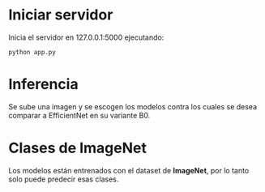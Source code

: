 # Iniciar servidor
Inicia el servidor en 127.0.0.1:5000 ejecutando:

``` python app.py ```

# Inferencia
Se sube una imagen y se escogen los modelos contra los cuales se desea comparar a EfficientNet en su variante B0.

# Clases de ImageNet
Los modelos están entrenados con el dataset de **ImageNet**, por lo tanto solo puede predecir esas clases.
